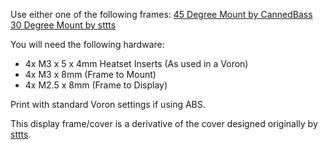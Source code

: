 Use either one of the following frames:
  [45 Degree Mount by CannedBass](https://github.com/VoronDesign/VoronUsers/blob/master/printer_mods/CannedBass/PITFT50_45_degree_mount/STL/PITFT50_45_degree_mount.stl)   [30 Degree Mount by sttts](https://github.com/VoronDesign/VoronUsers/blob/master/printer_mods/sttts/Waveshare-5.5-inch-HDMI-AMOLED/STLs/Voron-2.4-Mount-Generisch-v6.stl)
 
You will need the following hardware:
  - 4x M3 x 5 x 4mm Heatset Inserts (As used in a Voron)
  - 4x M3 x 8mm (Frame to Mount)
  - 4x M2.5 x 8mm (Frame to Display)

 Print with standard Voron settings if using ABS. 

This display frame/cover is a derivative of the cover designed originally by [sttts](https://github.com/VoronDesign/VoronUsers/tree/master/printer_mods/sttts/Waveshare-5.5-inch-HDMI-AMOLED).
